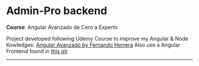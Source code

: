 # Admin-Pro backend
 **Course**: Angular Avanzado de Cero a Experto

Project developed following Udemy Course to improve my Angular & Node Kowledges: [Angular Avanzado by Fernando Herrera](https://www.udemy.com/course/angular-avanzado-fernando-herrera)
Also use a Angular Frontend found in [this git](https://github.com/juanluelguerre/angular-adv-adminpro)

---

